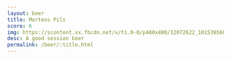```yaml
---
layout: beer
title: Martens Pils
score: 6
img: https://scontent.xx.fbcdn.net/v/t1.0-0/p480x480/12072622_10153656866868745_684969190381396266_n.jpg?oh=4a052df8eb38953ad952ae12cddb8c35&oe=59131D2A
desc: A good session beer
permalink: /beer/:title.html
---
```

